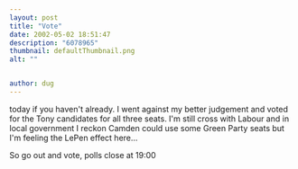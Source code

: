 ```yaml
---
layout: post
title: "Vote"
date: 2002-05-02 18:51:47
description: "6078965"
thumbnail: defaultThumbnail.png
alt: ""


author: dug
---
```


<p>today if you haven't already. I went against my better judgement and voted for the Tony candidates for all three seats. I'm still cross with Labour and in local government I reckon Camden could use some Green Party seats but I'm feeling the LePen effect here...</p>

<p>So go out and vote, polls close at 19:00</p>
